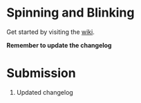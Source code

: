 # Spinning and Blinking

Get started by visiting the [wiki](https://github.com/ECE-196/SpinningAndBlinking/wiki).

**Remember to update the changelog**

# Submission

1. Updated changelog
